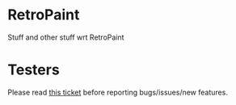 # RetroPaint
Stuff and other stuff wrt RetroPaint

# Testers
Please read [this ticket](https://github.com/theoengell/RetroPaint/issues/1) before reporting bugs/issues/new features.
